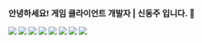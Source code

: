 ### 안녕하세요! 게임 클라이언트 개발자 | 신동주 입니다. 👋


<img src="https://img.shields.io/badge/C-20232a.svg?style=for-the-badge&logo=#A8B9CC&logoColor=61DAFB" />
<img src="https://img.shields.io/badge/C-20232a.svg?style=for-the-badge&logo=#512BD4&logoColor=61DAFB" />
<img src="https://img.shields.io/badge/C-20232a.svg?style=for-the-badge&logo=#00599C&logoColor=61DAFB" />
<img src="https://img.shields.io/badge/C-20232a.svg?style=for-the-badge&logo=#004480&logoColor=61DAFB" />
<img src="https://img.shields.io/badge/C-20232a.svg?style=for-the-badge&logo=#FFFFFF&logoColor=61DAFB" />
<img src="https://img.shields.io/badge/C-20232a.svg?style=for-the-badge&logo=#0E1128&logoColor=61DAFB" />
<img src="https://img.shields.io/badge/C-20232a.svg?style=for-the-badge&logo=#000000&logoColor=61DAFB" />
<img src="https://img.shields.io/badge/C-20232a.svg?style=for-the-badge&logo=#5C2D91&logoColor=61DAFB" />
